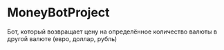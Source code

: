 # MoneyBotProject
Бот, который возвращает цену на определённое количество валюты в другой валюте (евро, доллар, рубль)
